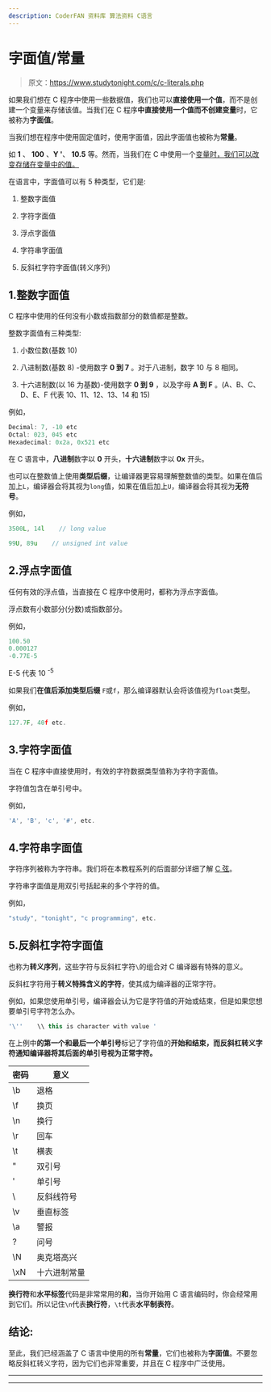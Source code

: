 ```yaml
---
description: CoderFAN 资料库 算法资料 C语言
---
```


# 字面值/常量

> 原文：<https://www.studytonight.com/c/c-literals.php>

如果我们想在 C 程序中使用一些数据值，我们也可以**直接使用一个值**，而不是创建一个变量来存储该值。当我们在 C 程序**中直接使用一个值而不创建变量**时，它被称为**字面值**。

当我们想在程序中使用固定值时，使用字面值，因此字面值也被称为**常量**。

如 **1** 、 **100** 、**Y '**、 **10.5** 等。然而，当我们在 C 中使用一个[变量时，我们可以改变存储在变量中的值。](https://www.studytonight.com/c/variables-in-c.php)

在语言中，字面值可以有 5 种类型，它们是:

1.  整数字面值

2.  字符字面值

3.  浮点字面值

4.  字符串字面值

5.  反斜杠字符字面值(转义序列)

## 1.整数字面值

C 程序中使用的任何没有小数或指数部分的数值都是整数。

整数字面值有三种类型:

1.  小数位数(基数 10)

2.  八进制数(基数 8) -使用数字 **0 到 7** 。对于八进制，数字 10 与 8 相同。

3.  十六进制数(以 16 为基数)-使用数字 **0 到 9** ，以及字母 **A 到 F** 。(A、B、C、D、E、F 代表 10、11、12、13、14 和 15)

例如，

```cpp
Decimal: 7, -10 etc
Octal: 023, 045 etc
Hexadecimal: 0x2a, 0x521 etc
```

在 C 语言中，**八进制**数字以 **0** 开头，**十六进制**数字以 **0x** 开头。

也可以在整数值上使用**类型后缀**，让编译器更容易理解整数值的类型。如果在值后加上`L`，编译器会将其视为`long`值，如果在值后加上`U`，编译器会将其视为**无符号**。

例如，

```cpp
3500L, 14l    // long value

99U, 89u    // unsigned int value
```

## 2.浮点字面值

任何有效的浮点值，当直接在 C 程序中使用时，都称为浮点字面值。

浮点数有小数部分(分数)或指数部分。

例如，

```cpp
100.50
0.000127
-0.77E-5
```

E-5 代表 10 <sup>-5</sup>

如果我们**在值后添加类型后缀** `F`或`f`，那么编译器默认会将该值视为`float`类型。

例如，

```cpp
127.7F, 40f etc.
```

## 3.字符字面值

当在 C 程序中直接使用时，有效的字符数据类型值称为字符字面值。

字符值包含在单引号中。

例如，

```cpp
'A', 'B', 'c', '#', etc.
```

## 4.字符串字面值

字符序列被称为字符串。我们将在本教程系列的后面部分详细了解 [C 弦](https://www.studytonight.com/c/string-and-character-array.php)。

字符串字面值是用双引号括起来的多个字符的值。

例如，

```cpp
"study", "tonight", "c programming", etc.
```

## 5.反斜杠字符字面值

也称为**转义序列**，这些字符与反斜杠字符`\`的组合对 C 编译器有特殊的意义。

反斜杠字符用于**转义特殊含义的字符**，使其成为编译器的正常字符。

例如，如果您使用单引号，编译器会认为它是字符值的开始或结束，但是如果您想要单引号字符怎么办。

```cpp
'\''    \\ this is character with value '
```

在上例中**的第一个和最后一个单引号**标记了字符值的**开始和结束，而反斜杠转义字符通知编译器将其后面的单引号视为正常字符。**

| 密码 | 意义 |
| --- | --- |
| \b | 退格 |
| \f | 换页 |
| \n | 换行 |
| \r | 回车 |
| \t | 横表 |
| \" | 双引号 |
| \' | 单引号 |
| \\ | 反斜线符号 |
| \v | 垂直标签 |
| \a | 警报 |
| \? | 问号 |
| \N | 奥克塔高兴 |
| \xN | 十六进制常量 |

**换行符**和**水平标签**代码是非常常用的**和**，当你开始用 C 语言编码时，你会经常用到它们。所以记住`\n`代表**换行符**，`\t`代表**水平制表符**。

## 结论:

至此，我们已经涵盖了 C 语言中使用的所有**常量**，它们也被称为**字面值**。不要忽略反斜杠转义字符，因为它们也非常重要，并且在 C 程序中广泛使用。

* * *

* * *